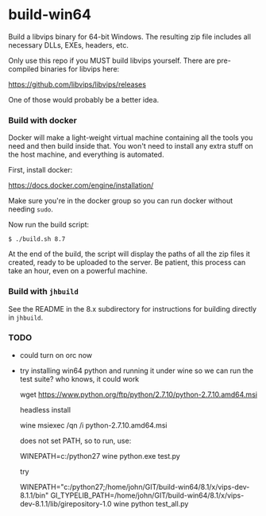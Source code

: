 # build-win64

Build a libvips binary for 64-bit Windows. The resulting zip file includes all
necessary DLLs, EXEs, headers, etc.

Only use this repo if you MUST build libvips yourself. There are pre-compiled
binaries for libvips here:

https://github.com/libvips/libvips/releases

One of those would probably be a better idea. 

### Build with docker

Docker will make a light-weight virtual machine containing all the
tools you need and then build inside that. You won't need to install any
extra stuff on the host machine, and everything is automated.

First, install docker:

https://docs.docker.com/engine/installation/

Make sure you're in the docker group so you can run docker without needing
`sudo`.

Now run the build script:

```
$ ./build.sh 8.7
```

At the end of the build, the script will display the paths of all the
zip files it created, ready to be uploaded to the server. Be patient,
this process can take an hour, even on a powerful machine.

### Build with `jhbuild`

See the README in the 8.x subdirectory for instructions for building
directly in `jhbuild`.

### TODO

- could turn on orc now

- try installing win64 python and running it under wine so we can run the test
  suite? who knows, it could work

	wget https://www.python.org/ftp/python/2.7.10/python-2.7.10.amd64.msi

  headless install

	wine msiexec /qn /i python-2.7.10.amd64.msi 

  does not set PATH, so to run, use:

	WINEPATH=c:/python27 wine python.exe test.py

  try

	WINEPATH="c:/python27;/home/john/GIT/build-win64/8.1/x/vips-dev-8.1.1/bin" GI_TYPELIB_PATH=/home/john/GIT/build-win64/8.1/x/vips-dev-8.1.1/lib/girepository-1.0 wine python test_all.py


